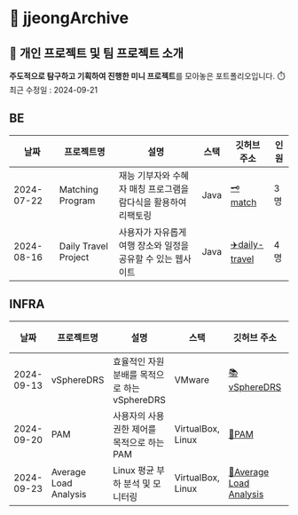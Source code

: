 # 🤍 jjeongArchive

## 👋 개인 프로젝트 및 팀 프로젝트 소개
**주도적으로 탐구하고 기획하여 진행한 미니 프로젝트**를 모아놓은 포트폴리오입니다. ⏱️ 최근 수정일 : 2024-09-21

## BE
| 날짜       | 프로젝트명         | 설명                            | 스택                   | 깃허브 주소  | 인원                                     |
|------------|----------------------|---------------------------------|------------------------|------------------------------------------------|------------|
| 2024-07-22 | Matching Program  | 재능 기부자와 수혜자 매칭 프로그램을 람다식을 활용하여 리팩토링        | Java | [🗝️match](https://github.com/yyyeun/WooriFISA-java-refactoring) | 3명
| 2024-08-16 | Daily Travel Project  | 사용자가 자유롭게 여행 장소와 일정을 공유할 수 있는 웹사이트        | Java | [:airplane:daily-travel](https://github.com/WooriFisa3-TeamOrg/daily-travel) | 4명

## INFRA
| 날짜       | 프로젝트명         | 설명                            | 스택                   | 깃허브 주소  | 인원                                      |
|------------|----------------------|---------------------------------|------------------------|------------------------------------------------|------------|
| 2024-09-13 | vSphereDRS  | 효율적인 자원 분배를 목적으로 하는 vSphereDRS        | VMware | [:books:vSphereDRS](https://github.com/WooriFISA-VMware/vSphereDRS) | 4명
| 2024-09-20 | PAM  | 사용자의 사용 권한 제어를 목적으로 하는 PAM        | VirtualBox, Linux | [:book:PAM](https://github.com/jjeong1015/WooriFISA-PAM) | 1명
| 2024-09-23 | Average Load Analysis  | Linux 평균 부하 분석 및 모니터링        | VirtualBox, Linux | [:bookmark_tabs:Average Load Analysis](https://github.com/jjeong1015/WooriFISA-LinuxAverageLoadAnalysis) | 2명
